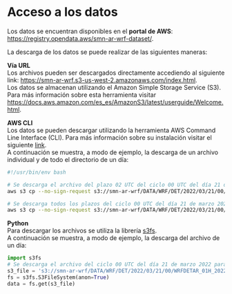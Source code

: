 # Acceso a los datos

Los datos se encuentran disponibles en el **portal de AWS**: <a href="https://registry.opendata.aws/smn-ar-wrf-dataset/" target="_blank">https://registry.opendata.aws/smn-ar-wrf-dataset/</a>.

La descarga de los datos se puede realizar de las siguientes maneras:

**Vía URL**<br />
Los archivos pueden ser descargados directamente accediendo al siguiente link: <a href="https://smn-ar-wrf.s3-us-west-2.amazonaws.com/index.html" target="_blank">https://smn-ar-wrf.s3-us-west-2.amazonaws.com/index.html</a>.<br />
Los datos se almacenan utilizando el Amazon Simple Storage Service (S3). Para más información sobre esta herramienta visitar <a href="https://docs.aws.amazon.com/es_es/AmazonS3/latest/userguide/Welcome.html" target="_blank">https://docs.aws.amazon.com/es_es/AmazonS3/latest/userguide/Welcome.html</a>.

**AWS CLI**<br /> 
Los datos se pueden descargar utilizando la herramienta AWS Command Line Interface (CLI). Para más información sobre su instalación visitar el siguiente 
<a href="https://docs.aws.amazon.com/cli/latest/userguide/getting-started-install.html" target="_blank">link</a>.<br />
A continuación se muestra, a modo de ejemplo, la descarga de un archivo individual y de todo el directorio de un día:

```bash
#!/usr/bin/env bash

# Se descarga el archivo del plazo 02 UTC del ciclo 00 UTC del día 21 de marzo 2022 al directorio_salida:
aws s3 cp --no-sign-request s3://smn-ar-wrf/DATA/WRF/DET/2022/03/21/00/WRFDETAR_01H_20220321_00_002.nc directorio_salida

# Se descarga todos los plazos del ciclo 00 UTC del día 21 de marzo 2022 al directorio_salida:
aws s3 cp --no-sign-request s3://smn-ar-wrf/DATA/WRF/DET/2022/03/21/00/ --recursive directorio_salida
```

**Python**<br />
Para descargar los archivos se utiliza la librería <a href="https://pypi.org/project/s3fs/" target="_blank">s3fs</a>. <br />
A continuación se muestra, a modo de ejemplo, la descarga del archivo de un día:

```python
import s3fs
# Se descarga el archivo del ciclo 00 UTC del día 21 de marzo 2022 para el plazo 0 
s3_file = 's3://smn-ar-wrf/DATA/WRF/DET/2022/03/21/00/WRFDETAR_01H_20220321_00_000.nc' 
fs = s3fs.S3FileSystem(anon=True)
data = fs.get(s3_file)
```


